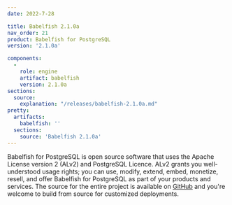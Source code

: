 ```yaml
---
date: 2022-7-28

title: Babelfish 2.1.0a
nav_order: 21
product: Babelfish for PostgreSQL
version: '2.1.0a'

components:
  -
    role: engine
    artifact: babelfish
    version: 2.1.0a
sections:
  source:
    explanation: "/releases/babelfish-2.1.0a.md"
pretty:
  artifacts:
    babelfish: ''
  sections:
    source: 'Babelfish 2.1.0a'
---
```


Babelfish for PostgreSQL is open source software that uses the Apache License version 2 (ALv2) and PostgreSQL Licence. ALv2 grants you well-understood usage rights; you can use, modify, extend, embed, monetize, resell, and offer Babelfish for PostgreSQL as part of your products and services. The source for the entire project is available on [GitHub](https://github.com/babelfish-for-postgresql) and you're welcome to build from source for customized deployments. 

